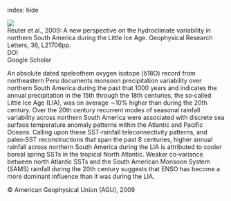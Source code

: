 index: hide

<div class="Citation">
    <div class="Citation-thumb CitationThumb-linked"  data-href="https://doi.org/10.1029/2009gl041051">
      <img src="https://static.claimspace.cloud/climate-study-static/refs/thumbs/5/Reuter_et_al_2009-thumb.png" />
    </div>

  <div class="Citation-body">
    <div class="Citation-text">Reuter et al., 2009: A new perspective on the hydroclimate variability in northern South America during the Little Ice Age. <span class="Article-journal">Geophysical Research Letters, </span><span class="Article-volume">36, </span>L21706pp.</div>
    <div class="Citation-links">
      <div class="CitationLink" data-href="https://doi.org/10.1029/2009gl041051">
        <div class="CitationLink-icon CitationLink-Doi"></div>
        <div class="CitationLink-text">DOI</div>
      </div>
      <div class="CitationLink" data-href="https://scholar.google.com/scholar?q=10.1029/2009gl041051">
        <div class="CitationLink-icon CitationLink-Scholar"></div>
        <div class="CitationLink-text">Google Scholar</div>
      </div>
    </div>
  </div>
</div>

An absolute dated speleothem oxygen isotope (δ18O) record from northeastern Peru documents monsoon precipitation variability over northern South America during the past that 1000 years and indicates the annual precipitation in the 15th through the 18th centuries, the so‐called Little Ice Age (LIA), was on average ∼10% higher than during the 20th century. Over the 20th century recurrent modes of seasonal rainfall variability across northern South America were associated with discrete sea surface temperature anomaly patterns within the Atlantic and Pacific Oceans. Calling upon these SST‐rainfall teleconnectivity patterns, and paleo‐SST reconstructions that span the past 8 centuries, higher annual rainfall across northern South America during the LIA is attributed to cooler boreal spring SSTs in the tropical North Atlantic. Weaker co‐variance between north Atlantic SSTs and the South American Monsoon System (SAMS) rainfall during the 20th century suggests that ENSO has become a more dominant influence than it was during the LIA.

<div class="Citation-copy">
&copy; American Geophysical Union (AGU), 2009
</div>